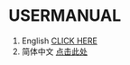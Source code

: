 # USERMANUAL
1. English  [CLICK HERE](https://docs.google.com/document/d/1EUf92K2dVH9UgoT-dyulchsxXo7saZlq/edit?usp=sharing&ouid=103058621257386854298&rtpof=true&sd=true)
1. 简体中文 [点击此处](https://docs.google.com/document/d/1i6DuWz3okilK8k1NlWyFHLmpbV02zVqH/edit?usp=sharing&ouid=103058621257386854298&rtpof=true&sd=true)
